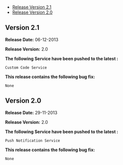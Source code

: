 * [Release Version 2.1](https://github.com/shephertz/App42_SamsungTV_SDK/blob/master/Change%20Log.md#version-21)
* [Release Version 2.0](https://github.com/shephertz/App42_SamsungTV_SDK/blob/master/Change%20Log.md#version-20)

## Version 2.1

**Release Date:** 06-12-2013

**Release Version:** 2.0


**The following Service have been pushed to the latest :**

```
Custom Code Service
```

**This release contains the following bug fix:**

```
None
```

## Version 2.0

**Release Date:** 29-11-2013

**Release Version:** 2.0


**The following Service have been pushed to the latest :**

```
Push Notification Service
```

**This release contains the following bug fix:**

```
None
```
